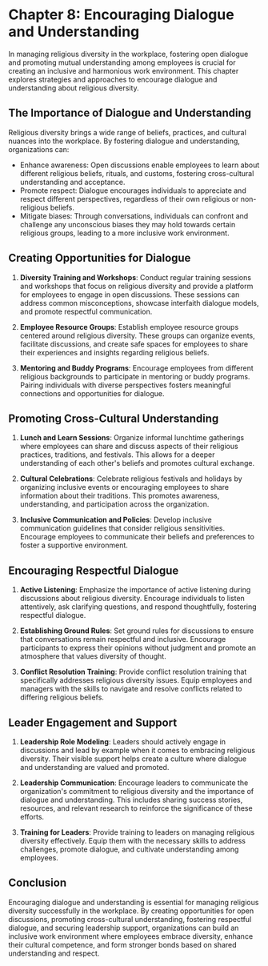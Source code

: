 Chapter 8: Encouraging Dialogue and Understanding
=================================================

In managing religious diversity in the workplace, fostering open dialogue and promoting mutual understanding among employees is crucial for creating an inclusive and harmonious work environment. This chapter explores strategies and approaches to encourage dialogue and understanding about religious diversity.

The Importance of Dialogue and Understanding
--------------------------------------------

Religious diversity brings a wide range of beliefs, practices, and cultural nuances into the workplace. By fostering dialogue and understanding, organizations can:

* Enhance awareness: Open discussions enable employees to learn about different religious beliefs, rituals, and customs, fostering cross-cultural understanding and acceptance.
* Promote respect: Dialogue encourages individuals to appreciate and respect different perspectives, regardless of their own religious or non-religious beliefs.
* Mitigate biases: Through conversations, individuals can confront and challenge any unconscious biases they may hold towards certain religious groups, leading to a more inclusive work environment.

Creating Opportunities for Dialogue
-----------------------------------

1. **Diversity Training and Workshops**: Conduct regular training sessions and workshops that focus on religious diversity and provide a platform for employees to engage in open discussions. These sessions can address common misconceptions, showcase interfaith dialogue models, and promote respectful communication.

2. **Employee Resource Groups**: Establish employee resource groups centered around religious diversity. These groups can organize events, facilitate discussions, and create safe spaces for employees to share their experiences and insights regarding religious beliefs.

3. **Mentoring and Buddy Programs**: Encourage employees from different religious backgrounds to participate in mentoring or buddy programs. Pairing individuals with diverse perspectives fosters meaningful connections and opportunities for dialogue.

Promoting Cross-Cultural Understanding
--------------------------------------

1. **Lunch and Learn Sessions**: Organize informal lunchtime gatherings where employees can share and discuss aspects of their religious practices, traditions, and festivals. This allows for a deeper understanding of each other's beliefs and promotes cultural exchange.

2. **Cultural Celebrations**: Celebrate religious festivals and holidays by organizing inclusive events or encouraging employees to share information about their traditions. This promotes awareness, understanding, and participation across the organization.

3. **Inclusive Communication and Policies**: Develop inclusive communication guidelines that consider religious sensitivities. Encourage employees to communicate their beliefs and preferences to foster a supportive environment.

Encouraging Respectful Dialogue
-------------------------------

1. **Active Listening**: Emphasize the importance of active listening during discussions about religious diversity. Encourage individuals to listen attentively, ask clarifying questions, and respond thoughtfully, fostering respectful dialogue.

2. **Establishing Ground Rules**: Set ground rules for discussions to ensure that conversations remain respectful and inclusive. Encourage participants to express their opinions without judgment and promote an atmosphere that values diversity of thought.

3. **Conflict Resolution Training**: Provide conflict resolution training that specifically addresses religious diversity issues. Equip employees and managers with the skills to navigate and resolve conflicts related to differing religious beliefs.

Leader Engagement and Support
-----------------------------

1. **Leadership Role Modeling**: Leaders should actively engage in discussions and lead by example when it comes to embracing religious diversity. Their visible support helps create a culture where dialogue and understanding are valued and promoted.

2. **Leadership Communication**: Encourage leaders to communicate the organization's commitment to religious diversity and the importance of dialogue and understanding. This includes sharing success stories, resources, and relevant research to reinforce the significance of these efforts.

3. **Training for Leaders**: Provide training to leaders on managing religious diversity effectively. Equip them with the necessary skills to address challenges, promote dialogue, and cultivate understanding among employees.

Conclusion
----------

Encouraging dialogue and understanding is essential for managing religious diversity successfully in the workplace. By creating opportunities for open discussions, promoting cross-cultural understanding, fostering respectful dialogue, and securing leadership support, organizations can build an inclusive work environment where employees embrace diversity, enhance their cultural competence, and form stronger bonds based on shared understanding and respect.
